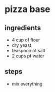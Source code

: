 # pizza base

## ingredients
- 4 cup of flour
- dry yeast
- teaspoon of salt
- 2 cups pf water

## steps
- mix everything